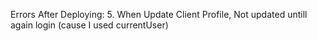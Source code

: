Errors After Deploying:
    <!-- 1. Mobile Number men Starting Zero -->
    <!-- 2. Update Case Email -->
    <!-- 3. Link that does not exist -->
    <!-- 4. Complain Date not time -->
    5. When Update Client Profile, Not updated untill again login (cause I used currentUser)
    <!-- 6. Header Profile Button is not attractive   -->